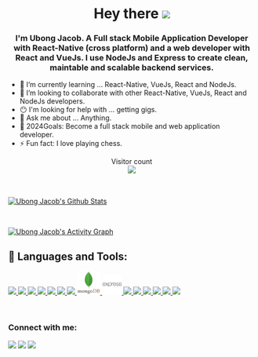 <h1 align="center">Hey there <img src="https://raw.githubusercontent.com/MartinHeinz/MartinHeinz/master/wave.gif" width="30px"></h1>

<h3 align="center">I'm Ubong Jacob. A Full stack Mobile Application Developer with React-Native (cross platform) and a web developer with React and VueJs. I use NodeJs and Express to create clean, maintable and scalable backend services.</h3>


- 🌱 I’m currently learning ... React-Native, VueJs, React and NodeJs.
- 👯 I’m looking to collaborate with other React-Native, VueJs, React and NodeJs developers.
- 😶 I'm looking for help with ... getting gigs.
- 💬 Ask me about ... Anything.
- 🥅 2024Goals: Become a full stack mobile and web application developer.
- ⚡ Fun fact: I love playing chess.

<p align="center"> 
  Visitor count<br>
  <img src="https://profile-counter.glitch.me/UbongJacob/count.svg" />
</p>

 <br/>
 
   <a href="https://github.com/UbongJacob/github-readme-stats"><img alt="Ubong Jacob's Github Stats" src="https://github-readme-stats.vercel.app/api?username=UbongJacob&show_icons=true&count_private=true&theme=react&hide_border=true&bg_color=0D1117&include_all_commits=true" /></a>
    
<br/>

<a href="https://github.com/UbongJacob/github-readme-activity-graph"><img alt="Ubong Jacob's Activity Graph" src="https://activity-graph.herokuapp.com/graph?username=UbongJacob&bg_color=0D1117&color=5BCDEC&line=5BCDEC&point=FFFFFF&hide_border=true" /></a>

## 🚀 Languages and Tools:

<p align="left"> 
    <a href="https://developer.mozilla.org/en-US/docs/Web/JavaScript" target="_blank"> <img src="https://img.icons8.com/color/48/000000/javascript.png"/> </a> 
<!--     <a href="https://www.python.org" target="_blank"> <img src="https://img.icons8.com/color/48/000000/python.png"/> </a>  -->
    <a href="https://www.typescriptlang.org/" target="_blank"> <img src="https://img.icons8.com/color/48/000000/typescript.png"/> </a>
<!--     <a href="https://www.java.com" target="_blank"> <img src="https://img.icons8.com/color/48/000000/java-coffee-cup-logo.png"/> </a> -->
    <a href="https://www.w3.org/html/" target="_blank"> <img src="https://img.icons8.com/color/48/000000/html-5.png"/> </a> 
    <a href="https://www.w3schools.com/css/" target="_blank"> <img src="https://img.icons8.com/color/48/000000/css3.png"/> </a>
<!--     <a href="https://www.php.net/" target="_blank"> <img src="https://img.icons8.com/officel/48/000000/php-logo.png"/> </a>  -->
<!--     <a href="https://kotlinlang.org/" target="_blank"> <img src="https://img.icons8.com/color/48/000000/kotlin.png"/> </a>  -->
<!--     <a href="https://angular.io/" target="_blank"> <img src="https://img.icons8.com/color/48/000000/angularjs.png"/> </a>  -->
<!--     <a href="https://flask.palletsprojects.com/" target="_blank"> <img src="https://img.icons8.com/ios/48/000000/flask.png"/> </a>  -->
    <a href="https://reactnative.dev/" target="_blank"> <img src="https://img.icons8.com/color/48/000000/react-native.png"/> </a>
<!--     <a href="https://www.djangoproject.com/" target="_blank"> <img src="https://img.icons8.com/color/48/000000/django.png"/> </a> -->
    <a href="https://www.mysql.com/" target="_blank"> <img src="https://img.icons8.com/fluent/50/000000/mysql-logo.png"/> </a>
    <a href="https://nodejs.org" target="_blank"> <img src="https://img.icons8.com/color/48/000000/nodejs.png"/> </a> 
    <a href="https://www.mongodb.com/" target="_blank"> <img src="https://raw.githubusercontent.com/devicons/devicon/master/icons/mongodb/mongodb-original-wordmark.svg" alt="mongodb" width="48" height="48"/> </a> 
    <a href="https://expressjs.com" target="_blank"> <img src="https://raw.githubusercontent.com/devicons/devicon/master/icons/express/express-original-wordmark.svg" alt="express" width="40" height="40"/> </a>
   <a href="https://redux.js.org" target="_blank"> <img src="https://img.icons8.com/color/48/000000/redux.png"/> </a>
<!--    <a href="https://spring.io/projects/spring-boot" target="_blank"> <img src="https://img.icons8.com/color/48/000000/spring-logo.png"/> </a>  -->
   <a href="https://firebase.google.com/" target="_blank"> <img src="https://img.icons8.com/color/48/000000/firebase.png"/> </a>
   <a href="https://aws.amazon.com/amplify/" target="_blank"> <img src="https://img.icons8.com/color/48/000000/amazon-web-services.png"/> </a>
   <a href="https://git-scm.com/" target="_blank"> <img src="https://img.icons8.com/color/48/000000/git.png"/> </a> 
   <a href="https://developer.android.com/studio" target="_blank"> <img src="https://img.icons8.com/color/48/000000/android-studio--v2.png"/> </a> 
   <a href="https://code.visualstudio.com/" target="_blank"> <img src="https://img.icons8.com/color/48/000000/visual-studio-code-2019.png"/> </a>
<!--    <a href="https://wordpress.com/" target="_blank"> <img src="https://img.icons8.com/fluency/48/000000/wordpress.png"/> </a>     -->
</p>

<br/>

### Connect with me:

<a href = "https://www.linkedin.com/in/ubonggjacob"><img src="https://img.icons8.com/fluent/48/000000/linkedin.png"/></a>
<a href = "https://twitter.com/UbonggJacob"><img src="https://img.icons8.com/fluent/48/000000/twitter.png"/></a>
<a href = "https://www.instagram.com/ubonggjacob"><img src="https://img.icons8.com/fluent/48/000000/instagram-new.png"/></a>
